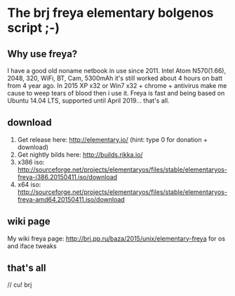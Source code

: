 
# The brj freya elementary bolgenos script ;-)

## Why use freya? 

I have a good old noname netbook in use since 2011.
Intel Atom N570(1.66), 2048, 320, WiFi, BT, Cam, 5300mAh it's still worked about 4 hours on batt from 4 year ago.
In 2015 XP x32 or Win7 x32 + chrome + antivirus make me cause to weep tears of blood then i use it.
Freya is fast and being based on Ubuntu 14.04 LTS, supported until April 2019... that's all.

## download

  1. Get release here: http://elementary.io/ (hint: type 0 for donation + download)
  2. Get nightly bilds here: http://builds.rikka.io/
  3. x386 iso: http://sourceforge.net/projects/elementaryos/files/stable/elementaryos-freya-i386.20150411.iso/download
  4. x64  iso: http://sourceforge.net/projects/elementaryos/files/stable/elementaryos-freya-amd64.20150411.iso/download

## wiki page

My wiki freya page: http://brj.pp.ru/baza/2015/unix/elementary-freya for os and iface tweaks

## that's all

// cu! brj
